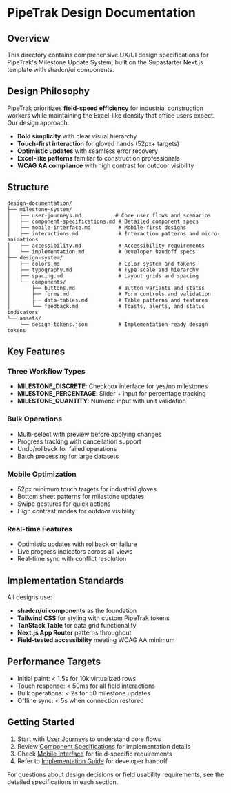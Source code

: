 # PipeTrak Design Documentation

## Overview

This directory contains comprehensive UX/UI design specifications for PipeTrak's Milestone Update System, built on the Supastarter Next.js template with shadcn/ui components.

## Design Philosophy

PipeTrak prioritizes **field-speed efficiency** for industrial construction workers while maintaining the Excel-like density that office users expect. Our design approach:

- **Bold simplicity** with clear visual hierarchy
- **Touch-first interaction** for gloved hands (52px+ targets)  
- **Optimistic updates** with seamless error recovery
- **Excel-like patterns** familiar to construction professionals
- **WCAG AA compliance** with high contrast for outdoor visibility

## Structure

```
design-documentation/
├── milestone-system/
│   ├── user-journeys.md           # Core user flows and scenarios
│   ├── component-specifications.md # Detailed component specs
│   ├── mobile-interface.md         # Mobile-first designs
│   ├── interactions.md             # Interaction patterns and micro-animations  
│   ├── accessibility.md            # Accessibility requirements
│   └── implementation.md           # Developer handoff specs
├── design-system/
│   ├── colors.md                   # Color system and tokens
│   ├── typography.md               # Type scale and hierarchy
│   ├── spacing.md                  # Layout grids and spacing
│   └── components/
│       ├── buttons.md              # Button variants and states
│       ├── forms.md                # Form controls and validation
│       ├── data-tables.md          # Table patterns and features
│       └── feedback.md             # Toasts, alerts, and status indicators
└── assets/
    └── design-tokens.json          # Implementation-ready design tokens
```

## Key Features

### Three Workflow Types
- **MILESTONE_DISCRETE**: Checkbox interface for yes/no milestones
- **MILESTONE_PERCENTAGE**: Slider + input for percentage tracking
- **MILESTONE_QUANTITY**: Numeric input with unit validation

### Bulk Operations
- Multi-select with preview before applying changes
- Progress tracking with cancellation support
- Undo/rollback for failed operations
- Batch processing for large datasets

### Mobile Optimization
- 52px minimum touch targets for industrial gloves
- Bottom sheet patterns for milestone updates
- Swipe gestures for quick actions
- High contrast modes for outdoor visibility

### Real-time Features
- Optimistic updates with rollback on failure
- Live progress indicators across all views
- Real-time sync with conflict resolution

## Implementation Standards

All designs use:
- **shadcn/ui components** as the foundation
- **Tailwind CSS** for styling with custom PipeTrak tokens
- **TanStack Table** for data grid functionality  
- **Next.js App Router** patterns throughout
- **Field-tested accessibility** meeting WCAG AA minimum

## Performance Targets

- Initial paint: < 1.5s for 10k virtualized rows
- Touch response: < 50ms for all field interactions
- Bulk operations: < 2s for 50 milestone updates
- Offline sync: < 5s when connection restored

## Getting Started

1. Start with [User Journeys](milestone-system/user-journeys.md) to understand core flows
2. Review [Component Specifications](milestone-system/component-specifications.md) for implementation details
3. Check [Mobile Interface](milestone-system/mobile-interface.md) for field-specific requirements
4. Refer to [Implementation Guide](milestone-system/implementation.md) for developer handoff

For questions about design decisions or field usability requirements, see the detailed specifications in each section.